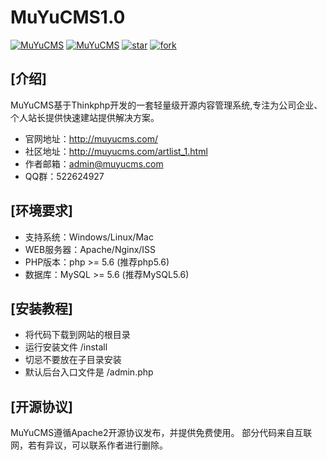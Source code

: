 # MuYuCMS1.0 

[![MuYuCMS](https://img.shields.io/badge/license-Apache%202-blue.svg)](http://www.muyucms.com/artlist_1.html)
[![MuYuCMS](https://img.shields.io/badge/MuYuCMS-1.0-brightgreen.svg)](http://www.muyucms.com/artlist_1.html)
[![star](https://gitee.com/le-xiaoxuan/MuYucms/badge/star.svg?theme=dark)](https://gitee.com/monst/MuYucms/stargazers)
[![fork](https://gitee.com/le-xiaoxuan/MuYucms/badge/fork.svg?theme=dark)](https://gitee.com/monst/MuYucms/members)

## [介绍]
MuYuCMS基于Thinkphp开发的一套轻量级开源内容管理系统,专注为公司企业、个人站长提供快速建站提供解决方案。

- 官网地址：http://muyucms.com/
- 社区地址：http://muyucms.com/artlist_1.html
- 作者邮箱：admin@muyucms.com
- QQ群：522624927

## [环境要求]
- 支持系统：Windows/Linux/Mac
- WEB服务器：Apache/Nginx/ISS
- PHP版本：php >= 5.6 (推荐php5.6)
- 数据库：MySQL >= 5.6 (推荐MySQL5.6)

## [安装教程]
- 将代码下载到网站的根目录
- 运行安装文件 /install
- 切忌不要放在子目录安装
- 默认后台入口文件是 /admin.php

## [开源协议]
MuYuCMS遵循Apache2开源协议发布，并提供免费使用。 
部分代码来自互联网，若有异议，可以联系作者进行删除。
